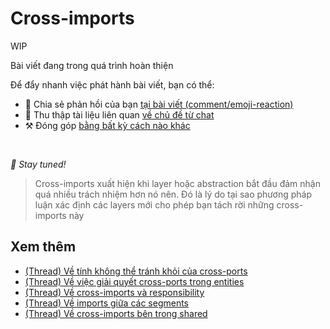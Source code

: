 # Cross-imports

WIP

Bài viết đang trong quá trình hoàn thiện

Để đẩy nhanh việc phát hành bài viết, bạn có thể:

* 📢 Chia sẻ phản hồi của bạn [tại bài viết (comment/emoji-reaction)](https://github.com/feature-sliced/documentation/issues/220)
* 💬 Thu thập tài liệu liên quan [về chủ đề từ chat](https://t.me/feature_sliced)
* ⚒️ Đóng góp [bằng bất kỳ cách nào khác](https://github.com/feature-sliced/documentation/blob/master/CONTRIBUTING.md)

<br />

*🍰 Stay tuned!*

> Cross-imports xuất hiện khi layer hoặc abstraction bắt đầu đảm nhận quá nhiều trách nhiệm hơn nó nên. Đó là lý do tại sao phương pháp luận xác định các layers mới cho phép bạn tách rời những cross-imports này

## Xem thêm[​](#xem-thêm "Link trực tiếp đến heading")

* [(Thread) Về tính không thể tránh khỏi của cross-ports](https://t.me/feature_sliced/4515)
* [(Thread) Về việc giải quyết cross-ports trong entities](https://t.me/feature_sliced/3678)
* [(Thread) Về cross-imports và responsibility](https://t.me/feature_sliced/3287)
* [(Thread) Về imports giữa các segments](https://t.me/feature_sliced/4021)
* [(Thread) Về cross-imports bên trong shared](https://t.me/feature_sliced/3618)

